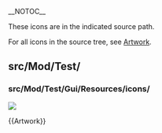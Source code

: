 \_\_NOTOC\_\_ 

These icons are in the indicated source path.

For all icons in the source tree, see [Artwork](Artwork.md).

## src/Mod/Test/

### src/Mod/Test/Gui/Resources/icons/

![](images/TestWorkbench.svg )


{{Artwork}}

